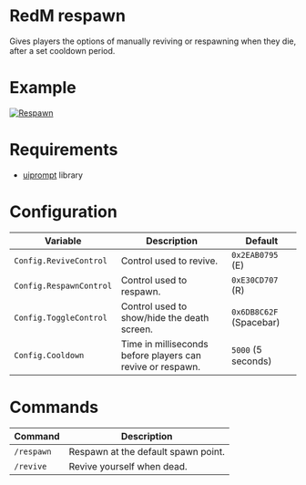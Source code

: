# RedM respawn

Gives players the options of manually reviving or respawning when they die, after a set cooldown period.

# Example

[![Respawn](https://i.imgur.com/TlKWwDqm.jpg)](https://imgur.com/TlKWwDq)

# Requirements

- [uiprompt](https://github.com/kibook/redm-uiprompt) library

# Configuration

| Variable                | Description                                                | Default                 |
|-------------------------|------------------------------------------------------------|-------------------------|
| `Config.ReviveControl`  | Control used to revive.                                    | `0x2EAB0795` (E)        |
| `Config.RespawnControl` | Control used to respawn.                                   | `0xE30CD707` (R)        |
| `Config.ToggleControl`  | Control used to show/hide the death screen.                | `0x6DB8C62F` (Spacebar) |
| `Config.Cooldown`       | Time in milliseconds before players can revive or respawn. | `5000` (5 seconds)      |

# Commands

| Command    | Description                         |
|------------|-------------------------------------|
| `/respawn` | Respawn at the default spawn point. |
| `/revive`  | Revive yourself when dead.          |
